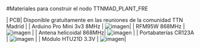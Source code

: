#Materiales para construir el nodo TTNMAD_PLANT_FRE

| PCB| Disponible gratuitamente en las reuniones de la comunidad TTN Madrid |
| Arduino Pro Mini 3v3 8MHz | ![imagen](https://user-images.githubusercontent.com/52624907/146686259-b0c8695c-0284-427c-8235-d900a6a9cf44.png)|
| RFM95W 868MHz | ![imagen](https://user-images.githubusercontent.com/52624907/146686304-6f63c346-85f2-48aa-bf96-096830942204.png) |
| Antena helicoidal 868MHz| ![imagen](https://user-images.githubusercontent.com/52624907/146686347-771b6687-339d-4651-ae15-4c7485778b47.png) |
| Portabaterías CR123A | ![imagen](https://user-images.githubusercontent.com/52624907/146686431-2f88ccf2-b073-4a61-b1d2-712db4d32160.png) |
| Módulo HTU21D 3.3V | ![imagen](https://user-images.githubusercontent.com/52624907/146686535-151160eb-d2cc-43f5-adff-e871e49f69b1.png)|
